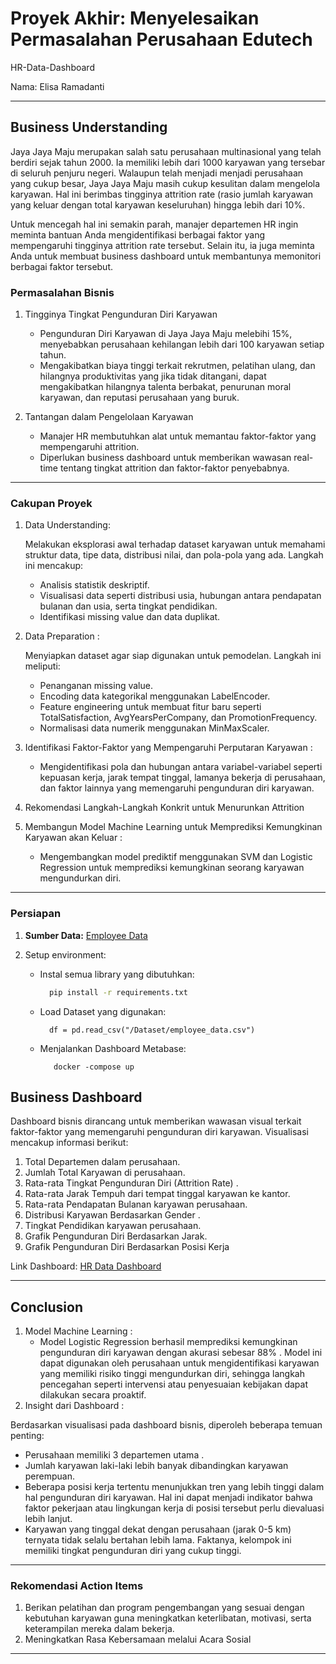 # Proyek Akhir: Menyelesaikan Permasalahan Perusahaan Edutech

HR-Data-Dashboard

Nama: Elisa Ramadanti

---

## Business Understanding

Jaya Jaya Maju merupakan salah satu perusahaan multinasional yang telah berdiri sejak tahun 2000. Ia memiliki lebih dari 1000 karyawan yang tersebar di seluruh penjuru negeri. Walaupun telah menjadi menjadi perusahaan yang cukup besar, Jaya Jaya Maju masih cukup kesulitan dalam mengelola karyawan. Hal ini berimbas tingginya attrition rate (rasio jumlah karyawan yang keluar dengan total karyawan keseluruhan) hingga lebih dari 10%.

Untuk mencegah hal ini semakin parah, manajer departemen HR ingin meminta bantuan Anda mengidentifikasi berbagai faktor yang mempengaruhi tingginya attrition rate tersebut. Selain itu, ia juga meminta Anda untuk membuat business dashboard untuk membantunya memonitori berbagai faktor tersebut.

### Permasalahan Bisnis

1. Tingginya Tingkat Pengunduran Diri Karyawan
    - Pengunduran Diri Karyawan di Jaya Jaya Maju melebihi 15%, menyebabkan perusahaan kehilangan lebih dari 100 karyawan setiap tahun.
    - Mengakibatkan biaya tinggi terkait rekrutmen, pelatihan ulang, dan hilangnya produktivitas yang jika tidak ditangani, dapat mengakibatkan hilangnya talenta berbakat, penurunan moral karyawan, dan reputasi perusahaan yang buruk.

2. Tantangan dalam Pengelolaan Karyawan
    - Manajer HR membutuhkan alat untuk memantau faktor-faktor yang mempengaruhi attrition.
    - Diperlukan business dashboard untuk memberikan wawasan real-time tentang tingkat attrition dan faktor-faktor penyebabnya.

---

### Cakupan Proyek

1. Data Understanding:

      Melakukan eksplorasi awal terhadap dataset karyawan untuk memahami struktur data, tipe data, distribusi nilai, dan pola-pola yang ada. Langkah ini mencakup:
    - Analisis statistik deskriptif.
    - Visualisasi data seperti distribusi usia, hubungan antara pendapatan bulanan dan usia, serta tingkat pendidikan.
    - Identifikasi missing value dan data duplikat.
2. Data Preparation :
  
    Menyiapkan dataset agar siap digunakan untuk pemodelan. Langkah ini meliputi:
    -  Penanganan missing value.
    -  Encoding data kategorikal menggunakan LabelEncoder.
    -  Feature engineering untuk membuat fitur baru seperti TotalSatisfaction, AvgYearsPerCompany, dan PromotionFrequency.
    -  Normalisasi data numerik menggunakan MinMaxScaler.

3. Identifikasi Faktor-Faktor yang Mempengaruhi Perputaran Karyawan :

    - Mengidentifikasi pola dan hubungan antara variabel-variabel seperti kepuasan kerja, jarak tempat tinggal, lamanya bekerja di perusahaan, dan faktor lainnya yang memengaruhi pengunduran diri karyawan.
4. Rekomendasi Langkah-Langkah Konkrit untuk Menurunkan Attrition 
5. Membangun Model Machine Learning untuk Memprediksi Kemungkinan Karyawan akan Keluar :
    - Mengembangkan model prediktif menggunakan SVM dan Logistic Regression untuk memprediksi kemungkinan seorang karyawan mengundurkan diri.

---


### Persiapan

1. **Sumber Data:**  [Employee Data](https://github.com/dicodingacademy/dicoding_dataset/tree/main/employee)

2. Setup environment:
    - Instal semua library yang dibutuhkan:
        ```bash
          pip install -r requirements.txt
        ```
    - Load Dataset yang digunakan:
        ```
          df = pd.read_csv("/Dataset/employee_data.csv")
        ```
    - Menjalankan Dashboard Metabase:
       ```
          docker -compose up
       ```
## Business Dashboard

Dashboard bisnis dirancang untuk memberikan wawasan visual terkait faktor-faktor yang memengaruhi pengunduran diri karyawan. Visualisasi mencakup informasi berikut:


1. Total Departemen dalam perusahaan.
2. Jumlah Total Karyawan di perusahaan.
3. Rata-rata Tingkat Pengunduran Diri (Attrition Rate) .
4. Rata-rata Jarak Tempuh dari tempat tinggal karyawan ke kantor.
5. Rata-rata Pendapatan Bulanan karyawan perusahaan.
6. Distribusi Karyawan Berdasarkan Gender .
7. Tingkat Pendidikan karyawan perusahaan.
8. Grafik Pengunduran Diri Berdasarkan Jarak.
9. Grafik Pengunduran Diri Berdasarkan Posisi Kerja

Link Dashboard: [HR Data Dashboard](http://localhost:3000/public/dashboard/d7ece5af-b653-46e4-ae6c-2b05743dbe7a)

---


## Conclusion

1. Model Machine Learning :
    - Model Logistic Regression berhasil memprediksi kemungkinan pengunduran diri karyawan dengan akurasi sebesar 88% . Model ini dapat digunakan oleh perusahaan untuk mengidentifikasi karyawan yang memiliki risiko tinggi mengundurkan diri, sehingga langkah pencegahan seperti intervensi atau penyesuaian kebijakan dapat dilakukan secara proaktif.
2. Insight dari Dashboard :

  Berdasarkan visualisasi pada dashboard bisnis, diperoleh beberapa temuan penting:
  - Perusahaan memiliki 3 departemen utama .
   - Jumlah karyawan laki-laki lebih banyak dibandingkan karyawan perempuan.
   - Beberapa posisi kerja tertentu menunjukkan tren yang lebih tinggi dalam hal pengunduran diri karyawan. Hal ini dapat menjadi indikator bahwa faktor pekerjaan atau lingkungan kerja di posisi tersebut perlu dievaluasi lebih lanjut.
  - Karyawan yang tinggal dekat dengan perusahaan (jarak 0-5 km) ternyata tidak selalu bertahan lebih lama. Faktanya, kelompok ini memiliki tingkat pengunduran diri yang cukup tinggi.

---

### Rekomendasi Action Items

1. Berikan pelatihan dan program pengembangan yang sesuai dengan kebutuhan karyawan guna meningkatkan keterlibatan, motivasi, serta keterampilan mereka dalam bekerja.
2. Meningkatkan Rasa Kebersamaan melalui Acara Sosial

---

 
